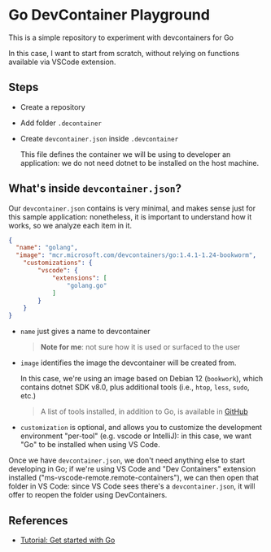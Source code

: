 # Go DevContainer Playground

This is a simple repository to experiment with devcontainers for Go

In this case, I want to start from scratch, without relying on functions available via VSCode extension.

## Steps

- Create a repository
- Add folder `.decontainer`
- Create `devcontainer.json` inside `.devcontainer`

  This file defines the container we will be using to developer an application: we do not need dotnet to be installed on the host machine.

## What's inside `devcontainer.json`?

Our `devcontainer.json` contains is very minimal, and makes sense just for this sample application: nonetheless, it is important to understand how it works, so we analyze each item in it.

```json
{
  "name": "golang",
  "image": "mcr.microsoft.com/devcontainers/go:1.4.1-1.24-bookworm",
	"customizations": {
		"vscode": {
			"extensions": [
				"golang.go"
			]
		}
	}
}
```

- `name` just gives a name to devcontainer

  > **Note for me**: not sure how it is used or surfaced to the user

- `image` identifies the image the devcontainer will be created from.

  In this case, we're using an image based on Debian 12 (`bookwork`), which contains dotnet SDK v8.0, plus additional tools (i.e., `htop`, `less`, `sudo`, etc.)

  > A list of tools installed, in addition to Go, is available in [GitHub](https://github.com/devcontainers/images/blob/main/src/go/history/dev.md)

- `customization` is optional, and allows you to customize the development environment "per-tool" (e.g. vscode or IntelliJ): in this case, we want "Go" to be installed when using VS Code.

Once we have `devcontainer.json`, we don't need anything else to start developing in Go; if we're using VS Code and "Dev Containers" extension installed ("ms-vscode-remote.remote-containers"), we can then open that folder in VS Code: since VS Code sees there's a `devcontainer.json`, it will offer to reopen the folder using DevContainers.

## References

- [Tutorial: Get started with Go](https://go.dev/doc/tutorial/getting-started)